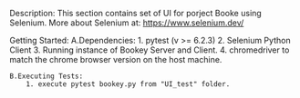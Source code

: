 Description:
This section contains set of UI for porject Booke using Selenium. More about Selenium at: https://www.selenium.dev/

Getting Started:
	A.Dependencies:
		1. pytest (v >= 6.2.3)
		2. Selenium Python Client 
		3. Running instance of Bookey Server and Client.
		4. chromedriver to match the chrome browser version on the host machine.
		
	B.Executing Tests:
		1. execute pytest bookey.py from "UI_test" folder.

	


	 
